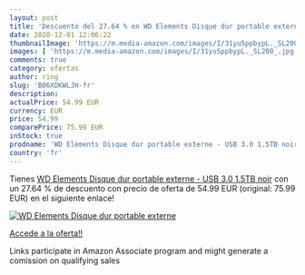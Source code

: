 ```yaml
---
layout: post
title: 'Descuento del 27.64 % en WD Elements Disque dur portable externe '
date: 2020-12-01 12:06:22
thumbnailImage: 'https://m.media-amazon.com/images/I/31yu5ppbypL._SL200_.jpg'
images: [ 'https://m.media-amazon.com/images/I/31yu5ppbypL._SL200_.jpg' ]
comments: true
category: ofertas
author: ring
slug: 'B06XDKWLJH-fr'
description:
actualPrice: 54.99 EUR
currency: EUR
price: 54.99
comparePrice: 75.99 EUR
inStock: true
prodname: 'WD Elements Disque dur portable externe - USB 3.0 1.5TB noir'
country: 'fr'
---
```


Tienes [WD Elements Disque dur portable externe - USB 3.0 1.5TB noir](https://www.amazon.fr/dp/B06XDKWLJH/?tag=tolees0d-21) con un 27.64 % de descuento con precio de oferta de 54.99 EUR (original: 75.99 EUR) en el siguiente enlace!

[![WD Elements Disque dur portable externe ](https://m.media-amazon.com/images/I/31yu5ppbypL._SL200_.jpg)](https://www.amazon.fr/dp/B06XDKWLJH/?tag=tolees0d-21)

[Accede a la oferta!!](https://www.amazon.fr/dp/B06XDKWLJH/?tag=tolees0d-21)

Links participate in Amazon Associate program and might generate a comission on qualifying sales


